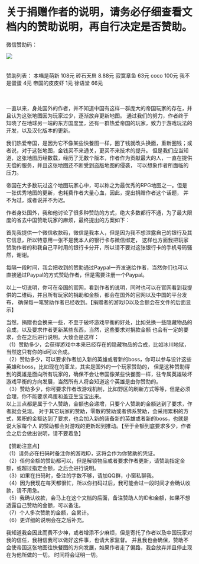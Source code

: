 # 关于捐赠作者的说明，请务必仔细查看文档内的赞助说明，再自行决定是否赞助。
微信赞助码：

![](https://github.com/smartmiaomiao/Hero-of-the-empire/blob/master/wechatQR.png)
</br></br></br>
赞助列表：
本喵是萌新 108元 
砖石天启   8.88元
寂寞章鱼   63元
coco      100元
我不是蛋蛋 4元
帝国的皮皮虾 1元
徐语堂 66元
</br></br></br>


一直以来，身处国外的作者，并不知道中国有这样一群庞大的帝国玩家的存在，并且认为这张地图因为玩家过少，逐渐放弃更新地图。
通过我们的努力，作者终于知晓了在地球另一端的东方国度里，还有一群热爱帝国的玩家，致力于游戏玩法的开发，以及汉化版本的更新。

我们热爱帝国，是因为它不像某些快餐图一样，圈了钱就改头换面，重新圈钱；或者说，对于这张地图，金钱买不来通关，更买不来技术的提升。
但是我们应当知道，这张地图历经数载，经历了无数个版本，作者作为贡献最大的人，一直在提供无偿的服务，并且这张地图还不断受到盗版地图的侵袭，
可以想象作者所面临的压力。

帝国在大多数玩过这个地图玩家心中，可以称之为最优秀的RPG地图之一。但是一张优秀地图的更新，也耗费作者大量心血，因此，提出捐赠作者这个话题，
并不为过，或者说并不为迟。

作者身处国外，我和他讨论了很多种赞助的方式，绝大多数都行不通，为了最大限度的省去中国赞助玩家的麻烦，最终提出的方案如下：

首先我提供一个微信收款码，微信是我本人，但是因为我不想泄露自己的银行及其它信息，所以特意用一张不是我本人的银行卡与微信绑定，
这样也方面我把玩家赞助作者的和我自己平时用的银行卡分开，所以请不要对这张银行卡的手机号码骚然，谢谢。

每隔一段时间，我会把收到的赞助通过Paypal一齐发送给作者，当然你们也可以直接通过Paypal的方式赞助作者，但是需要注册一个Paypal。

以上一切说明，你可在帝国的官网，看到作者的说明，同时也可以在官网看到我提供的二维码，并且所有玩家的捐助和金额，都会在国外的官网以及中国的平台发布，
确保每一笔赞助作者已经收到。【捐赠者的游戏ID以及金额会在文件的后面显示】

当然，捐赠也会换来一些，不至于破坏游戏平衡的好处，比如兑换一些隐藏物品的合成，以及要求作者更新某些东西，当然，这些要求对捐款金额
也会有一定的要求，会在之后进行说明。大致会是这样：</br>
（1）赞助多少，会获得游戏中本来已经存在的隐藏物品的合成，比如冰川地狱，当然这只有你的id可以合成。</br>
（2）赞助多少，可以要求作者加入新的英雄或者新的boss，你可以参与设计这些英雄和boss，比如现在的亚龙，其实是国外的一个玩家赞助的，
但是这种赞助得到的英雄是面向所有玩家的，确保不会让帝国像某些快餐图一样，往专属英雄破坏游戏平衡的方向发展，当然所有人将会知道这个英雄是由你赞助的。</br>
（3）赞助多少，你可要求作者改游戏机制，比如野区的刷新方式等等，但是必须合理，你不能要求鸡蛋和盖亚生宝宝出来。</br>
以上三点都是属于个人赞助，金额也会递增，只要个人赞助的金额达到了要求，作者就会兑现。
对于其它玩家的赞助，零散的赞助或者佛系赞助，会采用累积的方式，累积的金额达到了要求，也会加入新的装备新的英雄或者新的boss，也就是说大家每个人
的赞助都会对游戏的更新起到推动。【至于金额到底要求多少，作者会之后会做出说明，请不要着急】

【赞助注意点】</br>
（1）请务必在扫码时备注你的游戏ID，这将会作为你赞助的凭证。</br>
（2）任何金额的赞助都可以，但是解锁物品或者要求作者更新，请赞助指定金额，或超过指定金额，之后会进行说明。</br>
（3）如果在扫码时，备注的字数不够，请加QQ群，小窗私聊我。</br>
（4）因为我现在每天都很忙，所以你扫码过后，我可能会过一段时间才会确认收款，请不用急。</br>
（5）我确认收款，会马上在这个文档的后面，备注赞助人的ID和金额，如果不想透露自己赞助的金额，可以备注。</br>
（7）个人多次赞助的金额，会累计。</br>
（6）更详细的说明会在之后补充。</br>



我知道我会因此而费不少神，或者增添不少麻烦，但是寄托了作者以及中国玩家对我的信任，我相信我可以做好这件事，也请大家监督。
并且我也会确保，赞助不会使帝国这张地图往快餐图的方向发展，如果作者走了偏路，我会放弃并且停止现在为他所做的一切。
时间将会证明一切。



